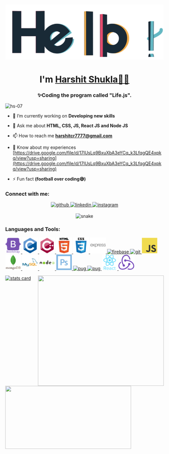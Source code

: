 <h1 align="center"> <img src="https://github.com/hs-07/hs-07/blob/main/hello.gif" alt="hello-gif">

<h1 align="center"> I'm <a href="www.linkedin.com/in/harshit-shukla-67b28a212">Harshit Shukla👨‍💻</a></h1>
<h3 align="center">✨Coding the program called "Life.js".</h3>

<p align="left"> <img src="https://komarev.com/ghpvc/?username=hs-07&label=Profile%20views&color=0e75b6&style=flat" alt="hs-07" /> </p>

- 🔭 I’m currently working on **Developing new skills**

- 💬 Ask me about **HTML, CSS, JS, React JS and Node JS**

- 📫 How to reach me **harshitcr7777@gmail.com**

- 📄 Know about my experiences [https://drive.google.com/file/d/17lUsLq9BxuXbA3eYCq_k3LfqgQE4xpkq/view?usp=sharing](https://drive.google.com/file/d/17lUsLq9BxuXbA3eYCq_k3LfqgQE4xpkq/view?usp=sharing)

- ⚡ Fun fact **(football over coding😅)**

<h3 align="left">Connect with me:</h3>
<div align="center">
<a href="https://github.com/hs-07" target="_blank">
<img src=https://img.shields.io/badge/github-%2324292e.svg?&style=for-the-badge&logo=github&logoColor=white alt=github style="margin-bottom: 5px;" />
</a>
<a href="www.linkedin.com/in/harshit-shukla-67b28a212" target="_blank">
<img src=https://img.shields.io/badge/linkedin-%231E77B5.svg?&style=for-the-badge&logo=linkedin&logoColor=white alt=linkedin style="margin-bottom: 5px;" />
</a>
<a href="https://www.instagram.com/_hs.07_/" target="_blank">
<img src=https://img.shields.io/badge/instagram-%23000000.svg?&style=for-the-badge&logo=instagram&logoColor=white alt=instagram style="margin-bottom: 5px;" />
</a>  
</div>
  <p align="center">
  <img src="https://github.com/ishikkkkaaaa/ishikkkkaaaa/raw/output/github-contribution-grid-snake.svg" alt="snake"></center>
</p>

<h3 align="left">Languages and Tools:</h3>
<p align="left"> <a href="https://getbootstrap.com" target="_blank" rel="noreferrer"> <img src="https://raw.githubusercontent.com/devicons/devicon/master/icons/bootstrap/bootstrap-plain-wordmark.svg" alt="bootstrap" width="50" height="50"/> </a> <a href="https://www.cprogramming.com/" target="_blank" rel="noreferrer"> <img src="https://raw.githubusercontent.com/devicons/devicon/master/icons/c/c-original.svg" alt="c" width="50" height="50"/> </a> <a href="https://www.w3schools.com/cpp/" target="_blank" rel="noreferrer"> <img src="https://raw.githubusercontent.com/devicons/devicon/master/icons/cplusplus/cplusplus-original.svg" alt="cplusplus" width="50" height="50"/> </a> <a href="https://www.w3schools.com/html/" target="_blank" rel="noreferrer"> <img src="https://raw.githubusercontent.com/devicons/devicon/master/icons/html5/html5-original-wordmark.svg" alt="html5" width="50" height="50"/> </a><a href="https://www.w3schools.com/css/" target="_blank" rel="noreferrer"> <img src="https://raw.githubusercontent.com/devicons/devicon/master/icons/css3/css3-original-wordmark.svg" alt="css3" width="50" height="50"/> </a> <a href="https://expressjs.com/" target="_blank" rel="noreferrer">  <img src="https://raw.githubusercontent.com/devicons/devicon/master/icons/express/express-original-wordmark.svg" alt="express" width="50" height="50"/ > </a> <a href="https://firebase.google.com/" target="_blank" rel="noreferrer"> <img src="https://www.vectorlogo.zone/logos/firebase/firebase-icon.svg" alt="firebase" width="50" height="50"/> </a> <a href="https://git-scm.com/" target="_blank" rel="noreferrer"> <img src="https://www.vectorlogo.zone/logos/git-scm/git-scm-icon.svg" alt="git" width="50" height="50"/> </a> <a href="https://developer.mozilla.org/en-US/docs/Web/JavaScript" target="_blank" rel="noreferrer"> <img src="https://raw.githubusercontent.com/devicons/devicon/master/icons/javascript/javascript-original.svg" alt="javascript" width="50" height="50"/> </a> <a href="https://www.mongodb.com/" target="_blank" rel="noreferrer"> <img src="https://raw.githubusercontent.com/devicons/devicon/master/icons/mongodb/mongodb-original-wordmark.svg" alt="mongodb" width="50" height="50"/> </a> <a href="https://www.mysql.com/" target="_blank" rel="noreferrer"> <img src="https://raw.githubusercontent.com/devicons/devicon/master/icons/mysql/mysql-original-wordmark.svg" alt="mysql" width="50" height="50"/> </a> <a href="https://nodejs.org" target="_blank" rel="noreferrer"> <img src="https://raw.githubusercontent.com/devicons/devicon/master/icons/nodejs/nodejs-original-wordmark.svg" alt="nodejs" width="50" height="50"/> </a> <a href="https://www.photoshop.com/en" target="_blank" rel="noreferrer"> <img src="https://raw.githubusercontent.com/devicons/devicon/master/icons/photoshop/photoshop-line.svg" alt="photoshop" width="50" height="50"/> </a> <a href="https://pugjs.org" target="_blank" rel="noreferrer"> <img src="https://cdn.worldvectorlogo.com/logos/pug.svg" alt="pug" width="50" height="50"/> <a href="https://handlebarsjs.org" target="_blank" rel="noreferrer"> <img src="https://cdn.worldvectorlogo.com/logos/handlebars.svg" alt="pug" width="50" height="50"/> </a> <a href="https://reactjs.org/" target="_blank" rel="noreferrer"> <img src="https://raw.githubusercontent.com/devicons/devicon/master/icons/react/react-original-wordmark.svg" alt="react" width="50" height="50"/> </a> <a href="https://redux.js.org" target="_blank" rel="noreferrer"> <img src="https://raw.githubusercontent.com/devicons/devicon/master/icons/redux/redux-original.svg" alt="redux" width="50" height="50"/> </a> </p>


<a align= "center" href="https://github.com/hs-07">
<img alt= "stats card" height="200px" width="400" src="https://github-readme-streak-stats.herokuapp.com/?user=hs-07&theme=radical">
<img align="right" height="350" width="400" src="https://cdn.dribbble.com/users/2238041/screenshots/4763918/working.gif" /> 
<img height="200px" width="400" src="https://github-readme-stats.vercel.app/api?username=hs-07&count_private=true&theme=radical&show_icons=true" /></a>



